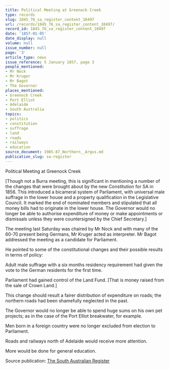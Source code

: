 ```yaml
---
title: Political Meeting at Greenock Creek
type: records
slug: 1845_76_sa_register_content_10497
url: /records/1845_76_sa_register_content_10497/
record_id: 1845_76_sa_register_content_10497
date: '1857-01-05'
date_display: null
volume: null
issue_number: null
page: '3'
article_type: news
issue_reference: 5 January 1857, page 3
people_mentioned:
- Mr Nock
- Mr Kruger
- Mr Bagot
- The Governor
places_mentioned:
- Greenock Creek
- Port Elliot
- Adelaide
- South Australia
topics:
- politics
- constitution
- suffrage
- land
- roads
- railways
- education
source_document: 1985-87_Northern__Argus.md
publication_slug: sa-register
---
```


Political Meeting at Greenock Creek

[Though not a Burra meeting, this is significant in mentioning a number of the changes that were brought about by the new Constitution for SA in 1856.  This introduced a bicameral system of Parliament, with universal male suffrage in the lower house and a property qualification in the Legislative Council.  It marked the end of nominated members and stipulated that all money bills had to originate in the lower house.  The Governor would no longer be able to authorise expenditure of money or make appointments or dismissals unless they were countersigned by the Chief Secretary.]

The meeting last Saturday was chaired by Mr Nock and with many of the 60-70 present being Germans, Mr Kruger acted as interpreter.  Mr Bagot addressed the meeting as a candidate for Parliament.

He pointed to some of the constitutional changes and their possible results in terms of policy:

Adult male suffrage with a six months residency requirement had given the vote to the German residents for the first time.

Parliament had gained control of the Land Fund. [That is money raised from the sale of Crown Land.]

This change should result a fairer distribution of expenditure on roads; the northern roads had been shamefully neglected in the past.

The Governor would no longer be able to spend huge sums on his own pet projects; as in the case of the Port Elliot breakwater, for example.

Men born in a foreign country were no longer excluded from election to Parliament.

Roads and railways north of Adelaide would receive more attention.

More would be done for general education.

Source publication: [The South Australian Register](/publications/sa-register/)
